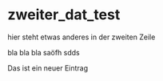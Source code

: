 # zweiter_dat_test
hier steht etwas anderes in der zweiten Zeile

bla bla bla
saöfh
sdds

Das ist ein neuer Eintrag
